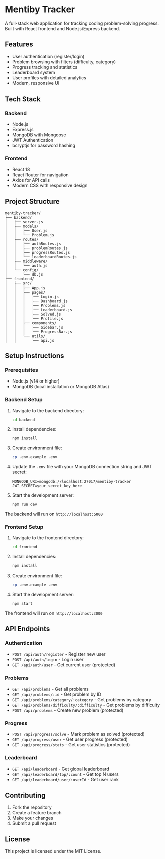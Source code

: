# Mentiby Tracker

A full-stack web application for tracking coding problem-solving progress. Built with React frontend and Node.js/Express backend.

## Features

- User authentication (register/login)
- Problem browsing with filters (difficulty, category)
- Progress tracking and statistics
- Leaderboard system
- User profiles with detailed analytics
- Modern, responsive UI

## Tech Stack

### Backend
- Node.js
- Express.js
- MongoDB with Mongoose
- JWT Authentication
- bcryptjs for password hashing

### Frontend
- React 18
- React Router for navigation
- Axios for API calls
- Modern CSS with responsive design

## Project Structure

```
mentiby-tracker/
├── backend/
│   ├── server.js
│   ├── models/
│   │   ├── User.js
│   │   └── Problem.js
│   ├── routes/
│   │   ├── authRoutes.js
│   │   ├── problemRoutes.js
│   │   ├── progressRoutes.js
│   │   └── leaderboardRoutes.js
│   ├── middleware/
│   │   └── auth.js
│   └── config/
│       └── db.js
├── frontend/
│   ├── src/
│   │   ├── App.js
│   │   ├── pages/
│   │   │   ├── Login.js
│   │   │   ├── Dashboard.js
│   │   │   ├── Problems.js
│   │   │   ├── Leaderboard.js
│   │   │   ├── Solved.js
│   │   │   └── Profile.js
│   │   ├── components/
│   │   │   ├── Sidebar.js
│   │   │   └── ProgressBar.js
│   │   └── utils/
│   │       └── api.js
```

## Setup Instructions

### Prerequisites
- Node.js (v14 or higher)
- MongoDB (local installation or MongoDB Atlas)

### Backend Setup

1. Navigate to the backend directory:
   ```bash
   cd backend
   ```

2. Install dependencies:
   ```bash
   npm install
   ```

3. Create environment file:
   ```bash
   cp .env.example .env
   ```

4. Update the `.env` file with your MongoDB connection string and JWT secret:
   ```
   MONGODB_URI=mongodb://localhost:27017/mentiby-tracker
   JWT_SECRET=your_secret_key_here
   ```

5. Start the development server:
   ```bash
   npm run dev
   ```

The backend will run on `http://localhost:5000`

### Frontend Setup

1. Navigate to the frontend directory:
   ```bash
   cd frontend
   ```

2. Install dependencies:
   ```bash
   npm install
   ```

3. Create environment file:
   ```bash
   cp .env.example .env
   ```

4. Start the development server:
   ```bash
   npm start
   ```

The frontend will run on `http://localhost:3000`

## API Endpoints

### Authentication
- `POST /api/auth/register` - Register new user
- `POST /api/auth/login` - Login user
- `GET /api/auth/user` - Get current user (protected)

### Problems
- `GET /api/problems` - Get all problems
- `GET /api/problems/:id` - Get problem by ID
- `GET /api/problems/category/:category` - Get problems by category
- `GET /api/problems/difficulty/:difficulty` - Get problems by difficulty
- `POST /api/problems` - Create new problem (protected)

### Progress
- `POST /api/progress/solve` - Mark problem as solved (protected)
- `GET /api/progress/user` - Get user progress (protected)
- `GET /api/progress/stats` - Get user statistics (protected)

### Leaderboard
- `GET /api/leaderboard` - Get global leaderboard
- `GET /api/leaderboard/top/:count` - Get top N users
- `GET /api/leaderboard/user/:userId` - Get user rank

## Contributing

1. Fork the repository
2. Create a feature branch
3. Make your changes
4. Submit a pull request

## License

This project is licensed under the MIT License.
